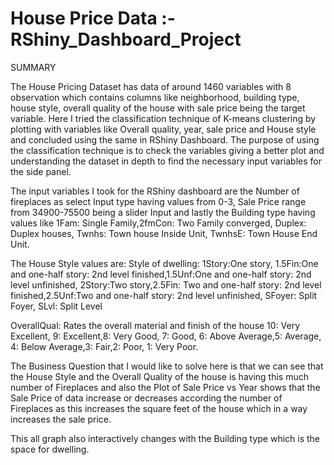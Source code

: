 # House Price Data :- RShiny_Dashboard_Project

SUMMARY

The House Pricing Dataset has data of around 1460 variables with 8 observation which contains columns like neighborhood, building type, house style, overall quality of the house with sale price being the target variable. Here I tried the classification technique of K-means clustering by plotting with variables like Overall quality, year, sale price and House style and concluded using the same in RShiny Dashboard. The purpose of using the classification technique is to check the variables giving a better plot and understanding the dataset in depth to find the necessary input variables for the side panel.

The input variables I took for the RShiny dashboard are the
Number of fireplaces as select Input type having values from 0-3, 
Sale Price range from 34900-75500 being a slider Input and lastly 
the Building type having values like 1Fam: Single Family,2fmCon: Two Family converged, Duplex: Duplex houses, Twnhs: Town house Inside Unit, TwnhsE: Town House End Unit. 

The House Style values are: Style of dwelling: 1Story:One story, 1.5Fin:One and one-half story: 2nd level finished,1.5Unf:One and one-half story: 2nd level unfinished,
2Story:Two story,2.5Fin: Two and one-half story: 2nd level finished,2.5Unf:Two and one-half story: 2nd level unfinished, SFoyer: Split Foyer, SLvl: Split Level

OverallQual: Rates the overall material and finish of the house
10: Very Excellent, 9: Excellent,8: Very Good, 7: Good, 6: Above Average,5: Average, 4: Below Average,3: Fair,2: Poor, 1: Very Poor.

The Business Question that I would like to solve here is that we can see that the House Style and the Overall Quality of the house is having this much number of Fireplaces and also the Plot of Sale Price vs Year shows that the Sale Price of data increase or decreases according the number of Fireplaces as this increases the square feet of the house which in a way increases the sale price. 

This all graph also interactively changes with the Building type which is the space for dwelling.  
